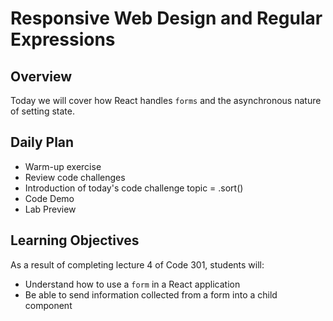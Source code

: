 # Responsive Web Design and Regular Expressions 

## Overview

Today we will cover how React handles `forms` and the asynchronous nature of setting state.

## Daily Plan

- Warm-up exercise
- Review code challenges
- Introduction of today's code challenge topic = .sort()
- Code Demo
- Lab Preview

## Learning Objectives

As a result of completing lecture 4 of Code 301, students will:
- Understand how to use a `form` in a React application
- Be able to send information collected from a form into a child component
